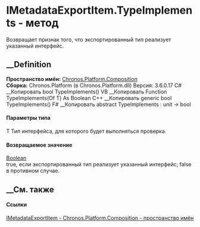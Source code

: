 # IMetadataExportItem<TMetadata>.TypeImplements<T> \- метод
Возвращает признак того, что экспортированный тип реализует указанный
интерфейс.
##  __Definition
 **Пространство имён:**
[Chronos.Platform.Composition](N_Chronos_Platform_Composition.htm)  
 **Сборка:** Chronos.Platform (в Chronos.Platform.dll) Версия: 3.6.0.17
C# __Копировать
     bool TypeImplements<T>()
VB __Копировать
     Function TypeImplements(Of T) As Boolean
C++ __Копировать
     generic<typename T>
    bool TypeImplements()
F# __Копировать
     abstract TypeImplements : unit -> bool 
#### Параметры типа
T
    Тип интерфейса, для которого будет выполняться проверка.
#### Возвращаемое значение
[Boolean](https://learn.microsoft.com/dotnet/api/system.boolean)  
true, если экспортированный тип реализует указанный интерфейс; false в
противном случае.
## __См. также
#### Ссылки
[IMetadataExportItem<TMetadata> \-
](T_Chronos_Platform_Composition_IMetadataExportItem_1.htm)
[Chronos.Platform.Composition - пространство
имён](N_Chronos_Platform_Composition.htm)
